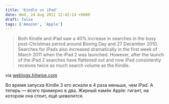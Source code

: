 ```yaml
---
title: 'Kindle vs iPad'
date: Wed, 24 Aug 2011 12:42:14 +0000
draft: false
tags: ['Amazon', 'Apple']
---
```


> Both Kindle and iPad saw a 40% increase in searches in the busy post-Christmas period around Boxing Day and 27 December 2010. Searches for iPads also increased dramatically in the first week of March 2011 when the iPad 2 was launched. However, after the launch of the iPad 2 searches have flattened out and now iPad consistently receives twice as much search volume as the Kindle.

via [weblogs.hitwise.com](http://weblogs.hitwise.com/james-murray/2011/08/ipad_twice_as_popular_as_kindl.html)

Во время запуска Kindle 3 его искали в 4 раза меньше, чем iPad. А теперь — всего примерно в два. Жирный намёк Apple: гигант, на котором она стоит, ещё шевелится.
